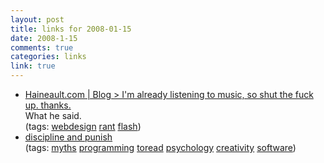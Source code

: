 ```yaml
--- 
layout: post
title: links for 2008-01-15
date: 2008-1-15
comments: true
categories: links
link: true
---
```

<ul class="delicious">
	<li>
		<div class="delicious-link"><a href="http://haineault.com/blog/39/">Haineault.com | Blog > I'm already listening to music, so shut the fuck up. thanks.</a></div>
		<div class="delicious-extended">What he said.</div>
		<div class="delicious-tags">(tags: <a href="http://del.icio.us/zanshin/webdesign">webdesign</a> <a href="http://del.icio.us/zanshin/rant">rant</a> <a href="http://del.icio.us/zanshin/flash">flash</a>)</div>
	</li>
	<li>
		<div class="delicious-link"><a href="http://blogs.concedere.net:8080/blog/discipline/software+engineering/?permalink=The-Myth-of-Creativity.html">discipline and punish</a></div>
		<div class="delicious-tags">(tags: <a href="http://del.icio.us/zanshin/myths">myths</a> <a href="http://del.icio.us/zanshin/programming">programming</a> <a href="http://del.icio.us/zanshin/toread">toread</a> <a href="http://del.icio.us/zanshin/psychology">psychology</a> <a href="http://del.icio.us/zanshin/creativity">creativity</a> <a href="http://del.icio.us/zanshin/software">software</a>)</div>
	</li>
</ul>
